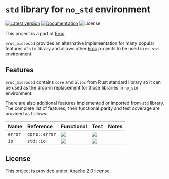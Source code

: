 # `std` library for `no_std` environment

[![Latest version](https://img.shields.io/crates/v/eroc_microstd.svg)](https://crates.io/crates/eroc_microstd)
[![Documentation](https://docs.rs/eroc_microstd/badge.svg)](https://docs.rs/eroc_microstd)
![License](https://img.shields.io/crates/l/eroc_microstd.svg)

This project is a part of [Eroc](https://github.com/radifun/eroc).

`eroc_microstd` provides an alternative implementation for many popular features of `std` library and allows other [Eroc](https://github.com/radifun/eroc) projects to be used in `no_std` environment.

## Features

`eroc_microstd` contains `core` and `alloc` from Rust standard library so it can be used as the drop-in replacement for those libraries in `no_std` environment.

There are also additional features implemented or imported from `std` library. The complete list of features, their functional parity and test coverage are provided as follows:

| Name                        | Reference                   | Functional                                                | Test                                                      | Notes |
|:----------------------------|:----------------------------|:----------------------------------------------------------|:----------------------------------------------------------|:------|
| `error`                     | `core::error`               | ![](https://img.shields.io/badge/-complete-blue)          | ![](https://img.shields.io/badge/-not%20started-red)      | |
| `io`                        | `std::io`                   | ![](https://img.shields.io/badge/-in%20progress-yellow)   | ![](https://img.shields.io/badge/-not%20started-red)      | |

## License

This project is provided under [Apache 2.0](https://www.apache.org/licenses/LICENSE-2.0) license.
